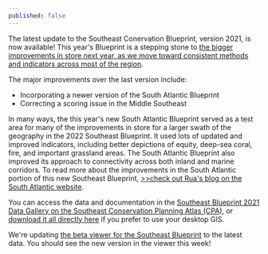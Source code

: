 ```yaml
---
published: false
---
```

The latest update to the Southeast Conervation Blueprint, version 2021, is now available! This year's Blueprint is a stepping stone to [the bigger improvements in store next year, as we move toward consistent methods and indicators across most of the region](http://secassoutheast.org/2021/07/30/Progress-toward-a-more-consistent-Southeast-Blueprint-in-2022.html).

The major improvements over the last version include:

- Incorporating a newer version of the South Atlantic Blueprint
- Correcting a scoring issue in the Middle Southeast

In many ways, the this year's new South Atlantic Blueprint served as a test area for many of the improvements in store for a larger swath of the geography in the 2022 Southeast Blueprint. It used lots of updated and improved indicators, including better depictions of equity, deep-sea coral, fire, and important grassland areas. The South Atlantic Blueprint also improved its approach to connectivity across both inland and marine corridors. To read more about the improvements in the South Atlantic portion of this new Southeast Blueprint, [>>check out Rua's blog on the South Atlantic website](https://www.southatlanticlcc.org/2021/08/16/south-atlantic-blueprint-2021-is-now-available/).

You can access the data and documentation in the [Southeast Blueprint 2021 Data Gallery on the Southeast Conservation Planning Atlas (CPA)](https://seregion.databasin.org/galleries/38e203673ba84292a56a4a5810c26174/), or [download it all directly here](https://www.sciencebase.gov/catalog/file/get/619518e9d34eb622f6905387?name=SE_Blueprint2021_DataDownload.zip) if you prefer to use your desktop GIS. 

We're updating [the beta viewer for the Southeast Blueprint](https://blueprint.geoplatform.gov/southeast/) to the latest data. You should see the new version in the viewer this week!